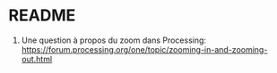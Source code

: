 # README

1. Une question à propos du zoom dans Processing: https://forum.processing.org/one/topic/zooming-in-and-zooming-out.html
